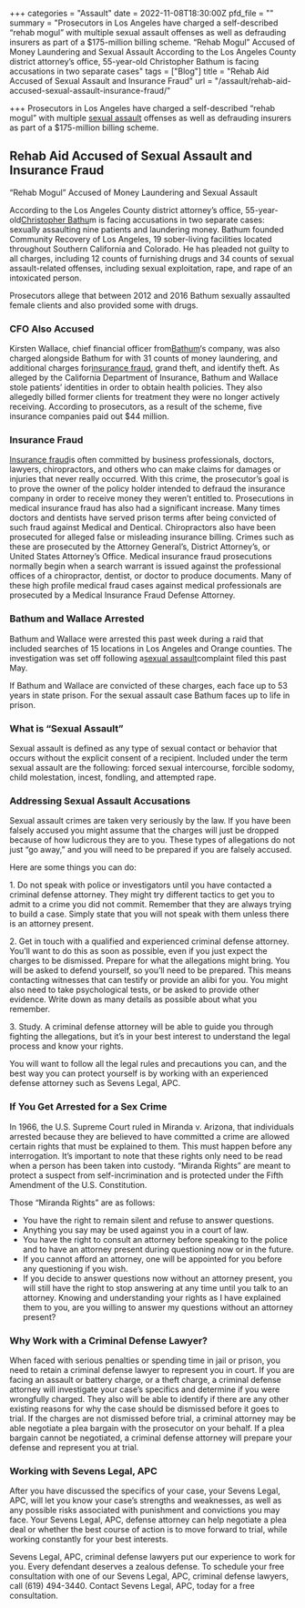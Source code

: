 +++
categories = "Assault"
date = 2022-11-08T18:30:00Z
pfd_file = ""
summary = "Prosecutors in Los Angeles have charged a self-described “rehab mogul” with multiple sexual assault offenses as well as defrauding insurers as part of a $175-million billing scheme. “Rehab Mogul” Accused of Money Laundering and Sexual Assault According to the Los Angeles County district attorney’s office, 55-year-old Christopher Bathum is facing accusations in two separate cases"
tags = ["Blog"]
title = "Rehab Aid Accused of Sexual Assault and Insurance Fraud"
url = "/assault/rehab-aid-accused-sexual-assault-insurance-fraud/"

+++
Prosecutors in Los Angeles have charged a self-described “rehab mogul” with multiple [sexual assault](https://www.sevenslegal.com/) offenses as well as defrauding insurers as part of a $175-million billing scheme.

## Rehab Aid Accused of Sexual Assault and Insurance Fraud

“Rehab Mogul” Accused of Money Laundering and Sexual Assault

According to the Los Angeles County district attorney’s office, 55-year-old[Christopher Bathu](https://www.sevenslegal.com/)m is facing accusations in two separate cases: sexually assaulting nine patients and laundering money. Bathum founded Community Recovery of Los Angeles, 19 sober-living facilities located throughout Southern California and Colorado. He has pleaded not guilty to all charges, including 12 counts of furnishing drugs and 34 counts of sexual assault-related offenses, including sexual exploitation, rape, and rape of an intoxicated person.

Prosecutors allege that between 2012 and 2016 Bathum sexually assaulted female clients and also provided some with drugs.

### CFO Also Accused

Kirsten Wallace, chief financial officer from[Bathum](https://www.sevenslegal.com/)‘s company, was also charged alongside Bathum for with 31 counts of money laundering, and additional charges for[insurance fraud](https://www.sevenslegal.com/), grand theft, and identify theft. As alleged by the California Department of Insurance, Bathum and Wallace stole patients’ identities in order to obtain health policies. They also allegedly billed former clients for treatment they were no longer actively receiving. According to prosecutors, as a result of the scheme, five insurance companies paid out $44 million.

### Insurance Fraud

[Insurance fraud](https://www.sevenslegal.com/)is often committed by business professionals, doctors, lawyers, chiropractors, and others who can make claims for damages or injuries that never really occurred. With this crime, the prosecutor’s goal is to prove the owner of the policy holder intended to defraud the insurance company in order to receive money they weren’t entitled to. Prosecutions in medical insurance fraud has also had a significant increase. Many times doctors and dentists have served prison terms after being convicted of such fraud against Medical and Dentical. Chiropractors also have been prosecuted for alleged false or misleading insurance billing. Crimes such as these are prosecuted by the Attorney General’s, District Attorney’s, or United States Attorney’s Office. Medical insurance fraud prosecutions normally begin when a search warrant is issued against the professional offices of a chiropractor, dentist, or doctor to produce documents. Many of these high profile medical fraud cases against medical professionals are prosecuted by a Medical Insurance Fraud Defense Attorney.

### Bathum and Wallace Arrested

Bathum and Wallace were arrested this past week during a raid that included searches of 15 locations in Los Angeles and Orange counties. The investigation was set off following a[sexual assault](https://www.sevenslegal.com/)complaint filed this past May.

If Bathum and Wallace are convicted of these charges, each face up to 53 years in state prison. For the sexual assault case Bathum faces up to life in prison.

### What is “Sexual Assault”

Sexual assault is defined as any type of sexual contact or behavior that occurs without the explicit consent of a recipient. Included under the term sexual assault are the following: forced sexual intercourse, forcible sodomy, child molestation, incest, fondling, and attempted rape.

### Addressing Sexual Assault Accusations

Sexual assault crimes are taken very seriously by the law. If you have been falsely accused you might assume that the charges will just be dropped because of how ludicrous they are to you. These types of allegations do not just “go away,” and you will need to be prepared if you are falsely accused.

Here are some things you can do:

1\. Do not speak with police or investigators until you have contacted a criminal defense attorney. They might try different tactics to get you to admit to a crime you did not commit. Remember that they are always trying to build a case. Simply state that you will not speak with them unless there is an attorney present.

2\. Get in touch with a qualified and experienced criminal defense attorney. You’ll want to do this as soon as possible, even if you just expect the charges to be dismissed. Prepare for what the allegations might bring. You will be asked to defend yourself, so you’ll need to be prepared. This means contacting witnesses that can testify or provide an alibi for you. You might also need to take psychological tests, or be asked to provide other evidence. Write down as many details as possible about what you remember.

3\. Study. A criminal defense attorney will be able to guide you through fighting the allegations, but it’s in your best interest to understand the legal process and know your rights.

You will want to follow all the legal rules and precautions you can, and the best way you can protect yourself is by working with an experienced defense attorney such as Sevens Legal, APC.

### If You Get Arrested for a Sex Crime

In 1966, the U.S. Supreme Court ruled in Miranda v. Arizona, that individuals arrested because they are believed to have committed a crime are allowed certain rights that must be explained to them. This must happen before any interrogation. It’s important to note that these rights only need to be read when a person has been taken into custody. “Miranda Rights” are meant to protect a suspect from self-incrimination and is protected under the Fifth Amendment of the U.S. Constitution.

Those “Miranda Rights” are as follows:

* You have the right to remain silent and refuse to answer questions.
* Anything you say may be used against you in a court of law.
* You have the right to consult an attorney before speaking to the police and to have an attorney present during questioning now or in the future.
* If you cannot afford an attorney, one will be appointed for you before any questioning if you wish.
* If you decide to answer questions now without an attorney present, you will still have the right to stop answering at any time until you talk to an attorney. Knowing and understanding your rights as I have explained them to you, are you willing to answer my questions without an attorney present?

### Why Work with a Criminal Defense Lawyer?

When faced with serious penalties or spending time in jail or prison, you need to retain a criminal defense lawyer to represent you in court. If you are facing an assault or battery charge, or a theft charge, a criminal defense attorney will investigate your case’s specifics and determine if you were wrongfully charged. They also will be able to identify if there are any other existing reasons for why the case should be dismissed before it goes to trial. If the charges are not dismissed before trial, a criminal attorney may be able negotiate a plea bargain with the prosecutor on your behalf. If a plea bargain cannot be negotiated, a criminal defense attorney will prepare your defense and represent you at trial.

### Working with Sevens Legal, APC

After you have discussed the specifics of your case, your Sevens Legal, APC, will let you know your case’s strengths and weaknesses, as well as any possible risks associated with punishment and convictions you may face. Your Sevens Legal, APC, defense attorney can help negotiate a plea deal or whether the best course of action is to move forward to trial, while working constantly for your best interests.

Sevens Legal, APC, criminal defense lawyers put our experience to work for you. Every defendant deserves a zealous defense. To schedule your free consultation with one of our Sevens Legal, APC, criminal defense lawyers, call (619) 494-3440. Contact Sevens Legal, APC, today for a free consultation.